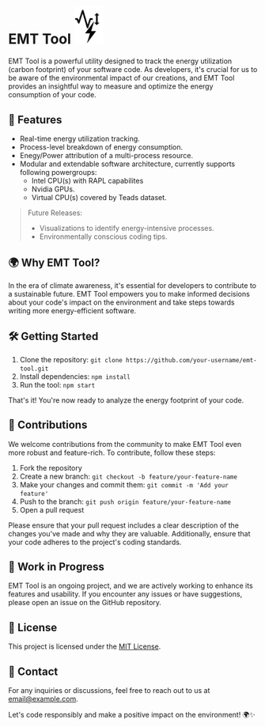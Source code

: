 # EMT Tool <img src="logo.png" alt="EMT Tool Logo" width="60"/>
EMT Tool is a powerful utility designed to track the energy utilization (carbon footprint) of your software code. As developers, it's crucial for us to be aware of the environmental impact of our creations, and EMT Tool provides an insightful way to measure and optimize the energy consumption of your code.

## 🚀 Features

- Real-time energy utilization tracking.
- Process-level breakdown of energy consumption.
- Enegy/Power attribution of a multi-process resource.
- Modular and extendable software architecture, currently supports following powergroups:
   - Intel CPU(s) with RAPL capabilites
   - Nvidia GPUs.
   - Virtual CPU(s) covered by Teads dataset.

> Future Releases:
  >   - Visualizations to identify energy-intensive processes. 
  >   - Environmentally conscious coding tips.

## 🌍 Why EMT Tool?

In the era of climate awareness, it's essential for developers to contribute to a sustainable future. EMT Tool empowers you to make informed decisions about your code's impact on the environment and take steps towards writing more energy-efficient software.

## 🛠️ Getting Started

1. Clone the repository: `git clone https://github.com/your-username/emt-tool.git`
2. Install dependencies: `npm install`
3. Run the tool: `npm start`

That's it! You're now ready to analyze the energy footprint of your code.

## 🤝 Contributions

We welcome contributions from the community to make EMT Tool even more robust and feature-rich. To contribute, follow these steps:

1. Fork the repository
2. Create a new branch: `git checkout -b feature/your-feature-name`
3. Make your changes and commit them: `git commit -m 'Add your feature'`
4. Push to the branch: `git push origin feature/your-feature-name`
5. Open a pull request

Please ensure that your pull request includes a clear description of the changes you've made and why they are valuable. Additionally, ensure that your code adheres to the project's coding standards.

## 🚧 Work in Progress

EMT Tool is an ongoing project, and we are actively working to enhance its features and usability. If you encounter any issues or have suggestions, please open an issue on the GitHub repository.

## 📝 License

This project is licensed under the [MIT License](LICENSE).

## 📧 Contact

For any inquiries or discussions, feel free to reach out to us at [email@example.com](mailto:email@example.com).

Let's code responsibly and make a positive impact on the environment! 🌍✨
